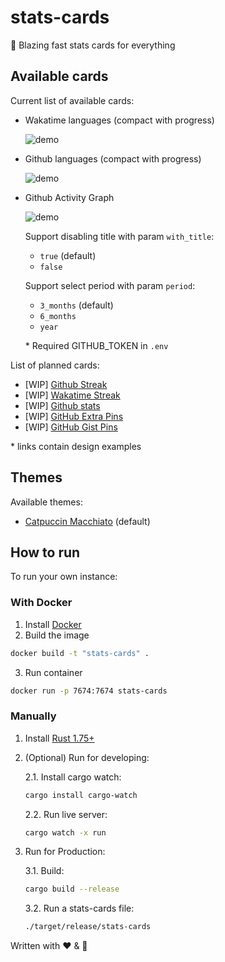 # stats-cards

🦀 Blazing fast stats cards for everything

## Available cards

Current list of available cards:

- Wakatime languages (compact with progress)

   <img src="https://stats-cards.toil.cc/v1/top-langs/wakatime?username=Toil" alt="demo" />

- Github languages (compact with progress)

   <img src="https://stats-cards.toil.cc/v1/top-langs/github?username=ilyhalight" alt="demo" />

- Github Activity Graph

   <img src="https://stats-cards.toil.cc/v1/activity/github?username=ilyhalight&period=3_months&with_title=true" alt="demo" />

  Support disabling title with param `with_title`:

  - `true` (default)
  - `false`

  Support select period with param `period`:

  - `3_months` (default)
  - `6_months`
  - `year`

  \* Required GITHUB_TOKEN in `.env`

List of planned cards:

- [WIP] [Github Streak](https://github.com/DenverCoder1/github-readme-streak-stats)
- [WIP] [Wakatime Streak](https://github.com/DenverCoder1/github-readme-streak-stats)
- [WIP] [Github stats](https://github.com/anuraghazra/github-readme-stats)
- [WIP] [GitHub Extra Pins](https://github.com/anuraghazra/github-readme-stats)
- [WIP] [GitHub Gist Pins](https://github.com/anuraghazra/github-readme-stats)

\* links contain design examples

## Themes

Available themes:

- [Catpuccin Macchiato](https://github.com/catppuccin/catppuccin) (default)

## How to run

To run your own instance:

### With Docker

1. Install [Docker](https://www.docker.com/)
2. Build the image

```bash
docker build -t "stats-cards" .
```

3. Run container

```bash
docker run -p 7674:7674 stats-cards
```

### Manually

1. Install [Rust 1.75+](https://www.rust-lang.org/learn/get-started)

2. (Optional) Run for developing:

   2.1. Install cargo watch:

   ```bash
   cargo install cargo-watch
   ```

   2.2. Run live server:

   ```bash
   cargo watch -x run
   ```

3. Run for Production:

   3.1. Build:

   ```bash
   cargo build --release
   ```

   3.2. Run a stats-cards file:

   ```bash
   ./target/release/stats-cards
   ```

Written with ❤️ & 🦀
